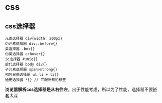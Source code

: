 # css
## css选择器
    元素选择器 div{width: 200px}
    伪元素选择器 div::before{}
    类选择器 .box{}
    伪类选择器 a:hover{}
    id选择器 #uniq{}
    后代选择器 body div{}
    子元素选择器 span>strong{}
    相邻兄弟选择器 ul li + li{}
    通用选择器 *{} // 匹配所有的标签

**浏览器解析css选择器是从右往左**，出于性能考虑，所以为了性能，选择器不要嵌套太深

